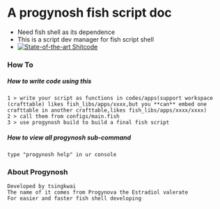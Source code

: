 A progynosh fish script doc
===========================
- Need fish shell as its dependence
- This is a script dev manager for fish script shell
- [![State-of-the-art Shitcode](https://img.shields.io/static/v1?label=State-of-the-art&message=Shitcode&color=7B5804)](https://github.com/trekhleb/state-of-the-art-shitcode)
### How To
##### How to write code using this
```
1 >	write your script as functions in codes/apps(support workspace (crafttable) likes fish_libs/apps/xxxx,but you **can** embed one crafttable in another crafttable,likes fish_libs/apps/xxxx/xxxx)
2 >	call them from configs/main.fish
3 >	use progynosh build to build a final fish script
```
##### How to view all progynosh sub-command
```
type "progynosh help" in ur console
```
### About Progynosh
```
Developed by tsingkwai
The name of it comes from Progynova the Estradiol valerate
For easier and faster fish shell developing
```
